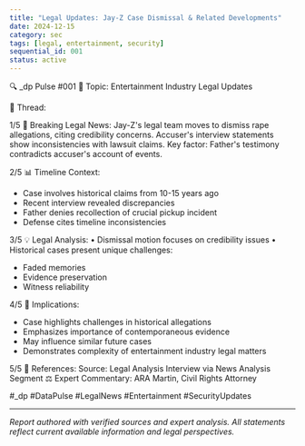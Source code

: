 ```yaml
---
title: "Legal Updates: Jay-Z Case Dismissal & Related Developments"
date: 2024-12-15
category: sec
tags: [legal, entertainment, security]
sequential_id: 001
status: active
---
```


🔍 _dp Pulse #001
📍 Topic: Entertainment Industry Legal Updates

🧵 Thread:

1/5 🚨 Breaking Legal News:
Jay-Z's legal team moves to dismiss rape allegations, citing credibility concerns. Accuser's interview statements show inconsistencies with lawsuit claims. Key factor: Father's testimony contradicts accuser's account of events.

2/5 📊 Timeline Context:
- Case involves historical claims from 10-15 years ago
- Recent interview revealed discrepancies
- Father denies recollection of crucial pickup incident
- Defense cites timeline inconsistencies

3/5 💡 Legal Analysis:
• Dismissal motion focuses on credibility issues
• Historical cases present unique challenges:
  - Faded memories
  - Evidence preservation
  - Witness reliability
  
4/5 🔮 Implications:
- Case highlights challenges in historical allegations
- Emphasizes importance of contemporaneous evidence
- May influence similar future cases
- Demonstrates complexity of entertainment industry legal matters

5/5 📌 References:
Source: Legal Analysis Interview
via News Analysis Segment
⚖️ Expert Commentary: ARA Martin, Civil Rights Attorney

#_dp #DataPulse #LegalNews #Entertainment #SecurityUpdates

---
*Report authored with verified sources and expert analysis. All statements reflect current available information and legal perspectives.*